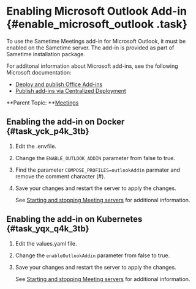 # Enabling Microsoft Outlook Add-in {#enable_microsoft_outlook .task}

To use the Sametime Meetings add-in for Microsoft Outlook, it must be enabled on the Sametime server. The add-in is provided as part of Sametime installation package.

For additonal information about Microsoft add-ins, see the following Microsoft documentation:

-   [Deploy and publish Office Add-ins](https://docs.microsoft.com/en-us/office/dev/add-ins/publish/publish)
-   [Publish add-ins via Centralized Deployment](https://docs.microsoft.com/en-us/office/dev/add-ins/publish/centralized-deployment)

**Parent Topic: **[Meetings](meetings_configuring.md)

## Enabling the add-in on Docker {#task_yck_p4k_3tb}

1.  Edit the .envfile.

2.  Change the `ENABLE_OUTLOOK_ADDIN` parameter from false to true.

3.  Find the parameter `COMPOSE_PROFILES=outlookAddin` parmater and remove the comment character \(\#\).

4.  Save your changes and restart the server to apply the changes.

    See [Starting and stopping Meeting servers](starting_and_stopping_meeting_servers.md) for additional information.


## Enabling the add-in on Kubernetes {#task_yqx_q4k_3tb}

1.  Edit the values.yaml file.

2.  Change the `enableOutlookAddin` parameter from false to true.

3.  Save your changes and restart the server to apply the changes.

    See [Starting and stopping Meeting servers](starting_and_stopping_meeting_servers.md) for additional information.


